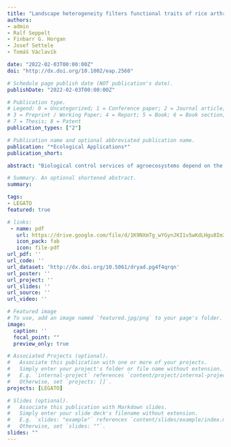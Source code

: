 ```yaml
---
title: "Landscape heterogeneity filters functional traits of rice arthropods in tropical agroecosystems"
authors:
- admin
- Ralf Seppelt
- Finbarr G. Horgan
- Josef Settele
- Tomáš Václavík

date: "2022-02-03T00:00:00Z"
doi: "http://dx.doi.org/10.1002/eap.2560"

# Schedule page publish date (NOT publication's date).
publishDate: "2022-02-03T00:00:00Z"

# Publication type.
# Legend: 0 = Uncategorized; 1 = Conference paper; 2 = Journal article;
# 3 = Preprint / Working Paper; 4 = Report; 5 = Book; 6 = Book section;
# 7 = Thesis; 8 = Patent
publication_types: ["2"]

# Publication name and optional abbreviated publication name.
publication: "*Ecological Applications*"
publication_short:

abstract: "Biological control services of agroecosystems depend on the functional diversity of species traits. However, the relationship between arthropod traits and landscape heterogeneity is still poorly understood, especially in tropical rice agroecosystems which harbour a high diversity of often specialized species. We investigated how landscape heterogeneity, measured by three metrics of landscape composition and configuration, influenced body size, functional group composition, dispersal ability and vertical distribution of rice-arthropods in the Philippines. We found that landscape composition and configuration acted to filter arthropod traits in tropical rice agroecosystems. Landscape diversity and rice habitat fragmentation were the two main gradients influencing rice-arthropod traits, indicating that different rice-arthropods have distinct habitat requirements. Whereas small parasitoids and species mostly present in the rice-canopy were favoured in landscapes with high compositional heterogeneity, predators and medium-sized species occupying the base of the rice plant, including planthoppers, mostly occurred in highly fragmented rice habitats. We demonstrate the importance of landscape heterogeneity as an ecological filter for rice-arthropods, identifying how the different components of landscape heterogeneity selected for or against specific functional traits. However, the contrasting effects of landscape parameters on different groups of natural enemies indicate that not all beneficial rice-arthropods can be promoted at the same time when using a single land management strategy. Increasing compositional heterogeneity in rice landscapes can promote parasitoids but may also negatively affect predators. Future research should focus on identifying trade-offs between fragmented rice habitats and structurally diverse landscapes to maximize the presence of multiple groups of beneficial arthropods."

# Summary. An optional shortened abstract.
summary: 

tags:
- LEGATO
featured: true

# links:
 - name: pdf
   url: https://drive.google.com/file/d/1K9NXmTg_wYGynJKI1v5wKdLHgu8Im33z/view?usp=sharing
   icon_pack: fab
   icon: file-pdf
url_pdf: ''
url_code: ''
url_dataset: 'http://dx.doi.org/10.5061/dryad.pg4f4qrqn'
url_poster: ''
url_project: ''
url_slides: ''
url_source: ''
url_video: ''

# Featured image
# To use, add an image named `featured.jpg/png` to your page's folder. 
image:
  caption: ''
  focal_point: ""
  preview_only: true

# Associated Projects (optional).
#   Associate this publication with one or more of your projects.
#   Simply enter your project's folder or file name without extension.
#   E.g. `internal-project` references `content/project/internal-project/index.md`.
#   Otherwise, set `projects: []`.
projects: [LEGATO]

# Slides (optional).
#   Associate this publication with Markdown slides.
#   Simply enter your slide deck's filename without extension.
#   E.g. `slides: "example"` references `content/slides/example/index.md`.
#   Otherwise, set `slides: ""`.
slides: ""
---
```


